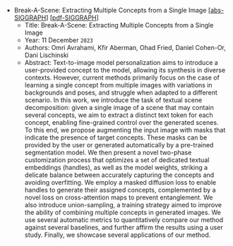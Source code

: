 * Break-A-Scene: Extracting Multiple Concepts from a Single Image
    [[abs-SIGGRAPH](https://dl.acm.org/doi/10.1145/3610548.3618154)]
    [[pdf-SIGGRAPH](https://dl.acm.org/doi/pdf/10.1145/3610548.3618154)]
    * Title: Break-A-Scene: Extracting Multiple Concepts from a Single Image
    * Year: 11 December `2023`
    * Authors: Omri Avrahami, Kfir Aberman, Ohad Fried, Daniel Cohen-Or, Dani Lischinski
    * Abstract: Text-to-image model personalization aims to introduce a user-provided concept to the model, allowing its synthesis in diverse contexts. However, current methods primarily focus on the case of learning a single concept from multiple images with variations in backgrounds and poses, and struggle when adapted to a different scenario. In this work, we introduce the task of textual scene decomposition: given a single image of a scene that may contain several concepts, we aim to extract a distinct text token for each concept, enabling fine-grained control over the generated scenes. To this end, we propose augmenting the input image with masks that indicate the presence of target concepts. These masks can be provided by the user or generated automatically by a pre-trained segmentation model. We then present a novel two-phase customization process that optimizes a set of dedicated textual embeddings (handles), as well as the model weights, striking a delicate balance between accurately capturing the concepts and avoiding overfitting. We employ a masked diffusion loss to enable handles to generate their assigned concepts, complemented by a novel loss on cross-attention maps to prevent entanglement. We also introduce union-sampling, a training strategy aimed to improve the ability of combining multiple concepts in generated images. We use several automatic metrics to quantitatively compare our method against several baselines, and further affirm the results using a user study. Finally, we showcase several applications of our method.
